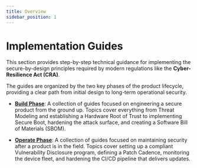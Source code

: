 ```yaml
---
title: Overview
sidebar_position: 1
---
```


# Implementation Guides

This section provides step-by-step technical guidance for implementing the secure-by-design principles required by modern regulations like the **Cyber-Resilience Act (CRA)**.

The guides are organized by the two key phases of the product lifecycle, providing a clear path from initial design to long-term operational security.

- **[Build Phase](./build-phase/index.md)**: A collection of guides focused on engineering a secure product from the ground up. Topics cover everything from Threat Modeling and establishing a Hardware Root of Trust to implementing Secure Boot, hardening the attack surface, and creating a Software Bill of Materials (SBOM).

- **[Operate Phase](./operate-phase/index.md)**: A collection of guides focused on maintaining security after a product is in the field. Topics cover setting up a compliant Vulnerability Disclosure program, defining a Patch Cadence, monitoring the device fleet, and hardening the CI/CD pipeline that delivers updates. 
